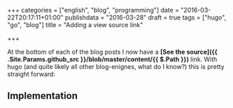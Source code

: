 +++
categories = ["english", "blog", "programming"]
date = "2016-03-22T20:17:11+01:00"
publishdata = "2016-03-28"
draft = true
tags = ["hugo", "go", "blog"]
title = "Adding a view source link"

+++

At the bottom of each of the blog posts I now have a 
**[See the source]({{ .Site.Params.github_src }}/blob/master/content/{{ $.Path
}})** link. With hugo (and quite likely all other blog-enignes, what do I
know?) this is pretty straight forward:

## Implementation



